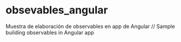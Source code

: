 # obsevables_angular
Muestra de elaboración de observables en app de Angular //  Sample building observables in Angular app
